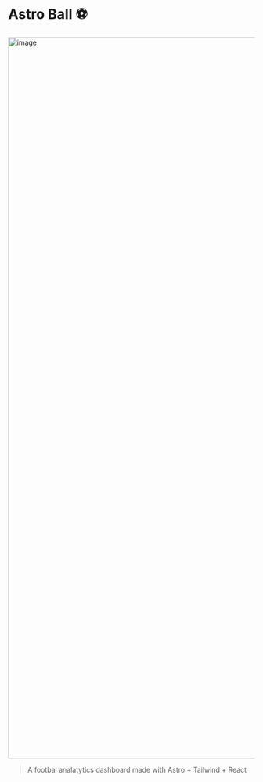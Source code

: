 # Astro Ball ⚽


<img width="1470" alt="image" src="https://github.com/snoozeybabe/astro-dashboard-foot/assets/33023524/7f0d23e8-2b04-4495-9699-5f0c939f7323">





> A footbal analatytics dashboard made with Astro + Tailwind + React

